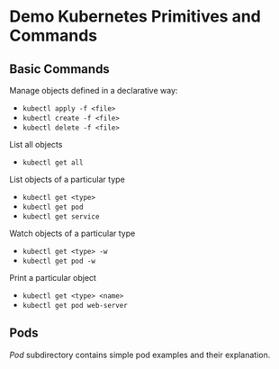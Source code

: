 # Demo Kubernetes Primitives and Commands

## Basic Commands

Manage objects defined in a declarative way:

* `kubectl apply -f <file>`
* `kubectl create -f <file>`
* `kubectl delete -f <file>`

List all objects

* `kubectl get all`

List objects of a particular type

* `kubectl get <type>`
* `kubectl get pod`
* `kubectl get service`

Watch objects of a particular type

* `kubectl get <type> -w`
* `kubectl get pod -w`

Print a particular object

* `kubectl get <type> <name>`
* `kubectl get pod web-server`

## Pods

*Pod* subdirectory contains simple pod examples and their explanation.


